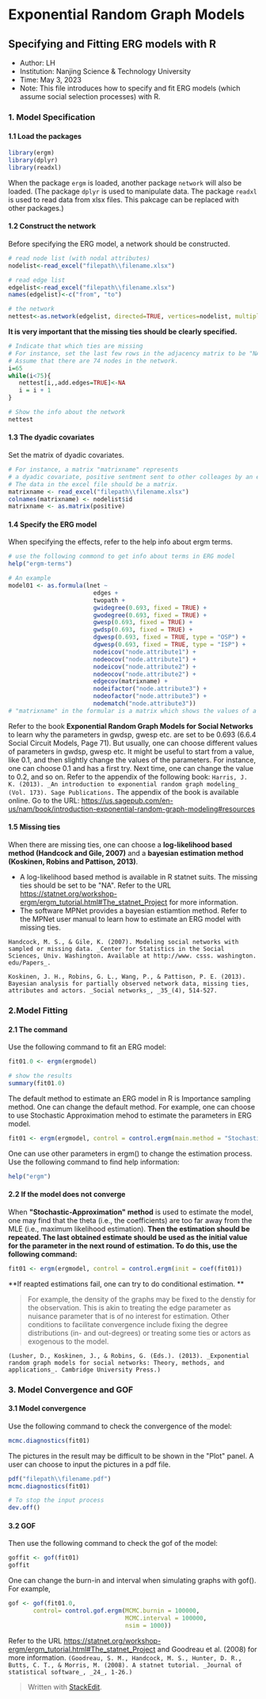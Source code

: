 ﻿# Exponential Random Graph Models
## Specifying and Fitting ERG models with R

* Author: LH
* Institution: Nanjing Science & Technology University
* Time: May 3, 2023
* Note: This file introduces how to specify and fit ERG models (which assume social selection processes) with R. 

### 1. Model Specification
#### 1.1 Load the packages
```R
library(ergm)
library(dplyr)
library(readxl)
```
When the package `ergm` is loaded, another package `network` will also be loaded. (The package `dplyr` is used to manipulate data. The package `readxl` is used to read data from xlsx files. This pakcage can be replaced with other packages.)
#### 1.2 Construct the network
Before specifying the ERG model, a network should be constructed.
```R
# read node list (with nodal attributes)
nodelist<-read_excel("filepath\\filename.xlsx")

# read edge list
edgelist<-read_excel("filepath\\filename.xlsx")
names(edgelist)<-c("from", "to")

# the network
nettest<-as.network(edgelist, directed=TRUE, vertices=nodelist, multiple=FALSE)
```

**It is very important that the missing ties should be clearly specified.** 
```R
# Indicate that which ties are missing
# For instance, set the last few rows in the adjacency matrix to be "NA".
# Assume that there are 74 nodes in the network.
i=65
while(i<75){
   nettest[i,,add.edges=TRUE]<-NA
   i = i + 1
}

# Show the info about the network
nettest
```
#### 1.3 The dyadic covariates
Set the matrix of dyadic covariates.
```R
# For instance, a matrix "matrixname" represents
# a dyadic covariate, positive sentment sent to other colleages by an employee.
# The data in the excel file should be a matrix.
matrixname <- read_excel("filepath\\filename.xlsx")
colnames(matrixname) <- nodelist$id
matrixname <- as.matrix(positive)
```
#### 1.4 Specify the ERG model
When specifying the effects, refer to the help info about ergm terms.
```R
# use the following commond to get info about terms in ERG model
help("ergm-terms")
```

```R
# An example
model01 <- as.formula(lnet ~ 
                        edges + 
                        twopath + 
                        gwidegree(0.693, fixed = TRUE) + 
                        gwodegree(0.693, fixed = TRUE) + 
                        gwesp(0.693, fixed = TRUE) + 
                        gwdsp(0.693, fixed = TRUE) + 
                        dgwesp(0.693, fixed = TRUE, type = "OSP") + 
                        dgwesp(0.693, fixed = TRUE, type = "ISP") + 
                        nodeicov("node.attribute1") + 
                        nodeocov("node.attribute1") + 
                        nodeicov("node.attribute2") + 
                        nodeocov("node.attribute2") + 
                        edgecov(matrixname) + 
                        nodeifactor("node.attribute3") + 
                        nodeofactor("node.attribute3") + 
                        nodematch("node.attribute3"))
# "matrixname" in the formular is a matrix which shows the values of a dyadic covariabte.
```
Refer to the book **Exponential Random Graph Models for Social Networks** to learn why the parameters in gwdsp, gwesp etc. are set to be 0.693 (6.6.4 Social Circuit Models, Page 71). 
But usually, one can choose different values of parameters in gwdsp, gwesp etc. It might be useful to start from a value, like 0.1, and then slightly change the values of the parameters. For instance, one can choose 0.1 and has a first try. Next time, one can change the value to 0.2, and so on. 
Refer to the appendix of the following book:
`Harris, J. K. (2013). _An introduction to exponential random graph modeling_ (Vol. 173). Sage Publications.`
The appendix of the book is available online. Go to the URL: https://us.sagepub.com/en-us/nam/book/introduction-exponential-random-graph-modeling#resources
 

#### 1.5 Missing ties
When there are missing ties, one can choose a **log-likelihood based method (Handcock and Gile, 2007)** and a **bayesian estimation method (Koskinen, Robins and Pattison, 2013)**. 
* A log-likelihood based method is available in R statnet suits. The missing ties should be set to be "NA". Refer to the URL https://statnet.org/workshop-ergm/ergm_tutorial.html#The_statnet_Project for more information. 
* The software MPNet provides a bayesian estiamtion method. Refer to the MPNet user manual to learn how to estimate an ERG model with missing ties. 

`Handcock, M. S., & Gile, K. (2007). Modeling social networks with sampled or missing data. _Center for Statistics in the Social Sciences, Univ. Washington. Available at http://www. csss. washington. edu/Papers_.`

`Koskinen, J. H., Robins, G. L., Wang, P., & Pattison, P. E. (2013). Bayesian analysis for partially observed network data, missing ties, attributes and actors. _Social networks_, _35_(4), 514-527.`

### 2.Model Fitting
#### 2.1 The command
Use the following command to fit an ERG model:
```R
fit01.0 <- ergm(ergmodel)

# show the results
summary(fit01.0)
```

The default  method to estimate an ERG model in R is Importance sampling method. One can change the default method. 
For example, one can choose to use Stochastic Approximation mehod to estimate the parameters in ERG model. 
```R
fit01 <- ergm(ergmodel, control = control.ergm(main.method = "Stochastic-Approximation"))
```
One can use other parameters in ergm() to change the estimation process. Use the following command to find help information:
```R
help("ergm")
```

#### 2.2 If the model does not converge
When **"Stochastic-Approximation" method** is used to estimate the model, one may find that the theta (i.e., the coefficients) are too far away from the MLE (i.e., maximum likelihood estimation). **Then the estimation should be repeated. The last obtained estimate should be used as the initial value for the parameter in the next round of estimation. To do this, use the following command:**
```R
fit01 <- ergm(ergmodel, control = control.ergm(init = coef(fit01))
```

**If reapted estimations fail, one can try to do conditional estimation. **
>For example, the density of the graphs may be fixed to the denstiy for the observation. This is akin to treating the edge parameter as nuisance parameter that is of no interest for estimation. Other conditions to facilitate convergence include fixing the degree distributions (in- and out-degrees) or treating some ties or actors as exogenous to the model. 

`(Lusher, D., Koskinen, J., & Robins, G. (Eds.). (2013). _Exponential random graph models for social networks: Theory, methods, and applications_. Cambridge University Press.)`

### 3. Model Convergence and GOF
#### 3.1 Model convergence
Use the following command to check the convergence of the model:
```R
mcmc.diagnostics(fit01)
```
The pictures in the result may be difficult to be shown in the "Plot" panel. A user can choose to input the pictures in a pdf file.
```R
pdf("filepath\\filename.pdf")
mcmc.diagnostics(fit01)

# To stop the input process
dev.off()
```
#### 3.2 GOF
Then use the following command to check the gof of the model:
```R
goffit <- gof(fit01)
goffit
```
One can change the burn-in and interval when simulating graphs with gof(). For example, 
```R
gof <- gof(fit01.0, 
       control= control.gof.ergm(MCMC.burnin = 100000,
                                 MCMC.interval = 100000,
                                 nsim = 1000))
```

Refer to the URL https://statnet.org/workshop-ergm/ergm_tutorial.html#The_statnet_Project and Goodreau et al. (2008) for more information. 
`(Goodreau, S. M., Handcock, M. S., Hunter, D. R., Butts, C. T., & Morris, M. (2008). A statnet tutorial. _Journal of statistical software_, _24_, 1-26.)`

> Written with [StackEdit](https://stackedit.io/).
